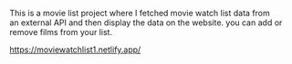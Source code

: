 This is a movie list project where I fetched movie watch list data from          
an external API and then display the data on the website. you can add or remove films from your list.                                                                                                             
 
https://moviewatchlist1.netlify.app/      
